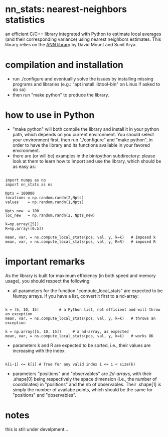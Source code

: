 # nn_stats: nearest-neighbors statistics
an efficient C/C++ library integrated with Python to estimate local averages (and their corresponding variance) using nearest neighbors estimates.
This library relies on the [ANN library](http://www.cs.umd.edu/~mount/ANN/) by David Mount and Sunil Arya.

# compilation and installation
- run ./configure and eventuallly solve the issues by installing missing programs and libraries (e.g.: "apt install libtool-bin" on Linux if asked to do so)
- then run "make python" to produce the library.
  
# how to use in Python
- "make python" will both compile the library and install it in your python path, which depends on you current environment. You should select your environment first, then run "./configure" and "make python", in order to have the library and its functions available in your favored environment.
- there are (or will be) examples in the bin/python subdirectory: please look at them to learn how to import and use the library, which should be as easy as:
<pre><code>
import numpy as np
import nn_stats as ns

Npts = 100000
locations = np.random.randn(2,Npts)
values    = np.random.randn(1,Npts)

Npts_new  = 100
loc_new   = np.random.randn(2, Npts_new)

k=np.array([5])
R=np.array([0.5])

mean, var, = ns.compute_local_stats(pos, val, y, k=k)   # imposed k
mean, var, = ns.compute_local_stats(pos, val, y, R=R)   # imposed R
</code></pre>

# important remarks

As the library is built for maximum efficiency (in both speed and memory usage), you should respect the following:

- all parameters for the function "compute_local_stats" are expected to be Numpy arrays. If you have a list, convert it first to a nd-array:
<pre><code>
k = [5, 10, 15]         # a Python list, not efficient and will throw an exception
mean, var, = ns.compute_local_stats(pos, val, y, k=k)   # throws an exception

k = np.array([5, 10, 15])     # a nd-array, as expected
mean, var, = ns.compute_local_stats(pos, val, y, k=k)   # works OK
</code></pre>

- parameters k and R are expected to be sorted, i.e., their values are increasing with the index: 
<pre><code>
k[i-1] <= k[i] # True for any valid index 1 <= i < size(k) 
</code></pre>

- parameters "positions" and "observables" are *2d-arrays*, with their .shape[0] being respectively the space dimension (i.e., the number of coordinates) in "positions" and the nb of observables. 
Their .shape[1] is simply the number of availabe points, which should be the same for "positions" and "observables".

# notes
this is still under develpment...

